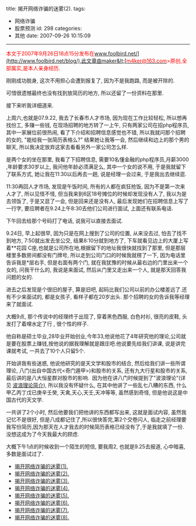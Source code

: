 title: 揭开网络诈骗的迷雾(2).
tags:
  - 网络诈骗
  - 股票预测
id: 298
categories:
  - 其他
date: 2007-09-26 10:15:09
---

<span style="color: #ff0000;">本文于2007年9月26日18点15分发布在[www.foolbird.net/](http://www.foolbird.net/blog/),此文章由maker&lt;[<span style="color: #ff0000;">m4ker@163.com</span>](mailto:m4ker@163.com)<span style="color: #ff0000;">&gt;原创,全部属实,是本人亲身经历.</span></span>

刚刚成功脱身, 这次不用担心会遭到报复了, 因为不是我跑路, 而是被开除的.

可惜很遗憾最终也没有找到放简历的地方, 所以还留了一份资料在那里.

接下来听我详细道来.

上周六,也就是07.9.22, 我去了长春市人才市场, 因为现在工作比较轻松, 所以想再找份工, 多赚一些钱, 在现场招聘的地方转了一上午, 只有两家公司在招php程序员, 其中一家展位前很热闹, 看了下介绍和招聘信息感觉也不错, 所以我就问那个招聘的女的, "能给我一张简历表格么?" 结果她让我等一会, 然后继续和边上的那个男的聊天, 所以我决定放弃这家去看看另外一家公司怎么样.

是两个女的坐在那里, 我看了下招聘信息, 需要10名懂金融的php程序员,月薪3000 ,年龄要求30岁以上, 我问他年龄必须满足么, 其中一个女的说不用, 于是我就留下了联系方式, 她让我在11:30以后再去一趟, 说是经理一会过来, 于是我出去继续逛.

11:30再回人才市场, 发现是午饭时间, 所有的人都在疯狂抢饭, 因为不是第一次来人才了, 所以见怪不怪, 但当我来到6区18号摊位的时候却发现没有人了, 我以为是去领饭了, 于是又逛了一会, 但是回来还是没有人, 最后发现她们在招聘信息上写了一行字, 要应聘者在9.24上午8:30去他们公司进行面试, 上面还有联系电话.

下午回去给那个号码打了电话, 说我可以直接去面试.

9.24日, 早上起很早, 因为只是在网上搜到了公司的位置, 从来没去过, 怕去了找不到地方, 7:50就出发去坐公交, 结果8:10分就到地方了, 下车就看见边上的大厦上写着**花园 C座,也就是公司所在地,根据留下的地址我很快就找到了那里, 但是那层楼里多数房间都没有门牌号, 所以走到公司门口的时候我就楞了一下, 因为电话里告诉我是*层右手, 但是右面有两个门, 就在我犹豫的时候从最右边的门里出来一个女的, 问我干什么的, 我说是来面试, 然后从门里又走出来一个人, 就是那天回答我问题的女的.

进去之后发现是个很旧的屋子, 算是旧吧, 起码比我们公司以前的办公楼差远了.还有不少来面试的, 都是女孩子, 看样子都在20岁出头. 那个招聘的女的告诉我等经理来了就面试.

大概9点, 那个传说中的经理终于出现了, 穿着黑色西服, 白色衬衫, 很亮的皮鞋, 头发打了着哩水定了行 , 很个性的样子.

他自称是硕士毕业,28毕业开始创业,今年33,他说他花了4年研究他的理论,公司就是要在股票上赚钱,按他说的据我理解就是跟庄吧.他说要先给我们讲课, 说是讲完课就考试, 一共去了10个人只留5个.

开始讲我有些迷惑, 他说他研究的是天文学和股市的结合, 然后给我们讲一些所谓理论, 八门(出自中国古代&lt;奇门遁甲&gt;)和股市的关系, 还有九大行星和股市的关系, 最后讲的是八大恒星群对股市的影响.  因为他在讲八门时候提到了"波浪理论"(详见 [波浪理论简介](http://www.foolbird.net/blog/?action=show&amp;id=515)), 所以我没有怀疑什么, 在其中他讲了一些乱七八糟的东西, 什么甲乙丙丁戊已庚辛壬癸, 天禽,天心,天壬,天冲等等, 虽然感到奇怪, 但是他说这是中国古代的天文学.

一共讲了2个小时, 然后他要我们把他讲的东西都写出来, 这就是面试内容, 虽然我记忆不是很好, 但是八成都记住了,所以很快答完,第2个交卷闪人, 临走之前经理要我写份简历,因为那天在人才我去的时候简历表格已经没有了,于是我就填了一份. 没想这成为了今天我最大的顾虑.

大概下午1点的时候收到一个陌生的短信, 要我周2, 也就是9.25去报道, 心中暗喜, 多数是面试过了.

* [揭开网络诈骗的迷雾(1).](//blog.foolbird.net/299.html)
* [揭开网络诈骗的迷雾(2).](//blog.foolbird.net/298.html)
* [揭开网络诈骗的迷雾(3).](//blog.foolbird.net/296.html)
* [揭开网络诈骗的迷雾(4).](//blog.foolbird.net/295.html)
* [揭开网络诈骗的迷雾(5).](//blog.foolbird.net/294.html)
* [揭开网络诈骗的迷雾(6).](//blog.foolbird.net/292.html)
* [揭开网络诈骗的迷雾(7).](//blog.foolbird.net/291.html)
* [揭开网络诈骗的迷雾(8).](//blog.foolbird.net/290.html)
